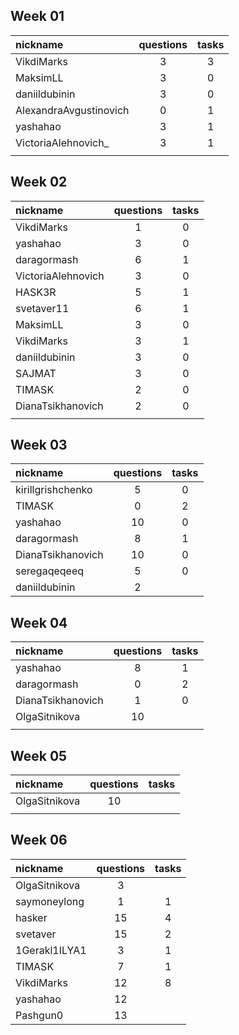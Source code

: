 ## Week 01
| nickname               | questions | tasks |
| :--------------------- |:---------:|:-----:|
| VikdiMarks             | 3         | 3     |
| MaksimLL               | 3         | 0     |
| daniildubinin          | 3         | 0     |
| AlexandraAvgustinovich | 0         | 1     |
| yashahao               | 3         | 1     |
| VictoriaAlehnovich_    | 3         | 1     |
|                        |           |       |

## Week 02
| nickname               | questions | tasks |
| :--------------------- |:---------:|:-----:|
| VikdiMarks             | 1         | 0     |
| yashahao               | 3         | 0     |
| daragormash            | 6         | 1     |
| VictoriaAlehnovich     | 3         | 0     |
| HASK3R                 | 5         | 1     |
| svetaver11             | 6         | 1     |
| MaksimLL               | 3         | 0     |
| VikdiMarks             | 3         | 1     |
| daniildubinin          | 3         | 0     |
| SAJMAT                 | 3         | 0     |
| TIMASK                 | 2         | 0     |
| DianaTsikhanovich      | 2         | 0     |
|                        |           |       |
 
## Week 03
| nickname               | questions | tasks |
| :--------------------- |:---------:|:-----:|
| kirillgrishchenko      | 5         | 0     |
| TIMASK                 | 0         | 2     |
| yashahao               | 10        | 0     |
| daragormash            | 8         | 1     |
| DianaTsikhanovich      | 10        | 0     | // 197, 227, 266, 270, 143, 149, 155, 159, 160, 163
| seregaqeqeeq           | 5         | 0     | // 022, 023, 024, 131, 132
| daniildubinin          | 2         |       | // 648, 649

## Week 04
| nickname               | questions | tasks |
| :--------------------- |:---------:|:-----:|
| yashahao               | 8         | 1     | // t05
| daragormash            | 0         | 2     |
| DianaTsikhanovich      | 1         | 0     | // 166 
| OlgaSitnikova          | 10        |       | // 224, 392, 393, 394, 395, 396, 397, 398, 399, 518
|                        |           |       |

## Week 05
| nickname               | questions | tasks |
| :--------------------- |:---------:|:-----:|
| OlgaSitnikova          | 10        |       | // 520, 521, 522, 524, 530, 531, 534, 535, 536, 537 
|                        |           |       |

## Week 06
| nickname               | questions | tasks |
| :--------------------- |:---------:|:-----:|
| OlgaSitnikova          | 3         |       | // 538, 539, 540 
| saymoneylong           | 1         | 1     | // 057, w02-01
| hasker                 | 15        | 4     | // 111,120,121,147,164,398,403,407,408,416,417,423,430,434,437
| svetaver               | 15        | 2     | // 165,178,202,231,268,483,478,477,476,475,469,461,460,484,443, t17,18w04
| 1Gerakl1ILYA1          | 3         | 1     | // 151, 152, 153, w03t1
| TIMASK                 | 7         | 1     | // 682, 685, 718, 703, 698, 691, 708, w02t16
| VikdiMarks             | 12        | 8     | // 144, 145, 146, 147, 721, 722, 723, 724, 725, 726, 727, 730, w01t19,t20,t21,t22,t23,t28,w05t18,w03t18
| yashahao               | 12        |       | // 104, 105, 115-119, 123, 135, 138, 142, 150
| Pashgun0               | 13        |       | // 392, 393, 394, 396, 410, 411, 413, 415, 416, 417, 500, 501, 520


